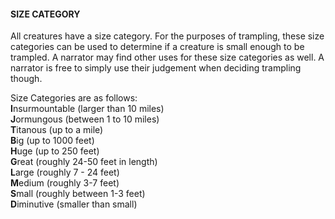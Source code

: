 #### SIZE CATEGORY
All creatures have a size category. For the purposes of trampling, these size categories can be used to determine if a creature is small enough to be trampled. A narrator may find other uses for these size categories as well. A narrator is free to simply use their judgement when deciding trampling though.

Size Categories are as follows:  
**I**nsurmountable (larger than 10 miles)  
**J**ormungous (between 1 to 10 miles)  
**T**itanous (up to a mile)  
**B**ig (up to 1000 feet)  
**H**uge (up to 250 feet)  
**G**reat (roughly 24-50 feet in length)  
**L**arge (roughly 7 - 24 feet)  
**M**edium (roughly 3-7 feet)  
**S**mall (roughly between 1-3 feet)  
**D**iminutive (smaller than small)
